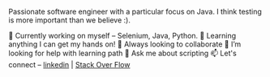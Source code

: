 Passionate software engineer with a particular focus on Java. I think testing is more important than we believe :).

🔭 Currently working on myself – Selenium, Java, Python.
🌱 Learning anything I can get my hands on!
👯 Always looking to collaborate
🤔 I’m looking for help with learning path
💬 Ask me about scripting
📫 Let's connect – [linkedin](https://www.linkedin.com/in/reza-shahriari-16043643/) | [Stack Over Flow](https://stackoverflow.com/users/10753128/rez-shahr)